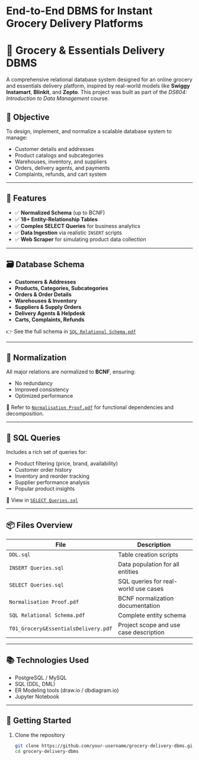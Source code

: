 # End-to-End DBMS for Instant Grocery Delivery Platforms

# 🛒 Grocery & Essentials Delivery DBMS

A comprehensive relational database system designed for an online grocery and essentials delivery platform, inspired by real-world models like **Swiggy Instamart**, **Blinkit**, and **Zepto**. This project was built as part of the *DS604: Introduction to Data Management* course.

## 📌 Objective

To design, implement, and normalize a scalable database system to manage:
- Customer details and addresses
- Product catalogs and subcategories
- Warehouses, inventory, and suppliers
- Orders, delivery agents, and payments
- Complaints, refunds, and cart system

---

## 📁 Features

- ✅ **Normalized Schema** (up to BCNF)
- ✅ **18+ Entity-Relationship Tables**
- ✅ **Complex SELECT Queries** for business analytics
- ✅ **Data Ingestion** via realistic `INSERT` scripts
- ✅ **Web Scraper** for simulating product data collection

---

## 🗃️ Database Schema

- **Customers & Addresses**
- **Products, Categories, Subcategories**
- **Orders & Order Details**
- **Warehouses & Inventory**
- **Suppliers & Supply Orders**
- **Delivery Agents & Helpdesk**
- **Carts, Complaints, Refunds**

👉 See the full schema in [`SQL Relational Schema.pdf`](./SQL%20Relational%20Schema.pdf)

---

## 🧠 Normalization

All major relations are normalized to **BCNF**, ensuring:
- No redundancy
- Improved consistency
- Optimized performance

📄 Refer to [`Normalisation Proof.pdf`](./Normalisation%20Proof.pdf) for functional dependencies and decomposition.

---

## 🧪 SQL Queries

Includes a rich set of queries for:

- Product filtering (price, brand, availability)
- Customer order history
- Inventory and reorder tracking
- Supplier performance analysis
- Popular product insights

📂 View in [`SELECT Queries.sql`](./SELECT%20Queries.sql)

---

## 📦 Files Overview

| File | Description |
|------|-------------|
| `DDL.sql` | Table creation scripts |
| `INSERT Queries.sql` | Data population for all entities |
| `SELECT Queries.sql` | SQL queries for real-world use cases |
| `Normalisation Proof.pdf` | BCNF normalization documentation |
| `SQL Relational Schema.pdf` | Complete entity schema |
| `T01_Grocery&EssentialsDelivery.pdf` | Project scope and use case description |

---

## 📚 Technologies Used

- PostgreSQL / MySQL
- SQL (DDL, DML)
- ER Modeling tools (draw.io / dbdiagram.io)
- Jupyter Notebook
  
---

## 🏁 Getting Started

1. Clone the repository  
   ```bash
   git clone https://github.com/your-username/grocery-delivery-dbms.git
   cd grocery-delivery-dbms
